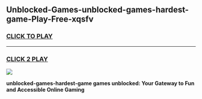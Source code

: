 
## Unblocked-Games-unblocked-games-hardest-game-Play-Free-xqsfv
<h3>
<a href="https://premium76.site?title=unblocked-games-hardest-game&ref=21A">CLICK TO PLAY</a></h3>
<hr>

<h3>
<a href="https://premium76.site?title=unblocked-games-hardest-game&ref=21A">CLICK 2 PLAY</a>
  
</h3>

<a href="https://premium76.site?title=unblocked-games-hardest-game&ref=21A"><img src="https://clearcache.store/games.png"></a>


**unblocked-games-hardest-game games unblocked: Your Gateway to Fun and Accessible Online Gaming**
